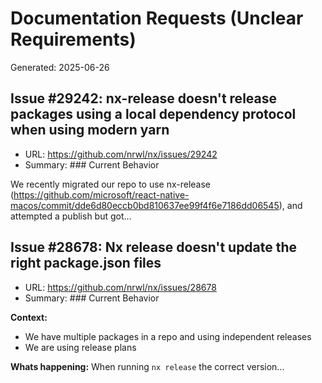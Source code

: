 # Documentation Requests (Unclear Requirements)

Generated: 2025-06-26

## Issue #29242: nx-release doesn't release packages using a local dependency protocol when using modern yarn
- URL: https://github.com/nrwl/nx/issues/29242
- Summary: ### Current Behavior

We recently migrated our repo to use nx-release (https://github.com/microsoft/react-native-macos/commit/dde6d80eccb0bd810637ee99f4f6e7186dd06545), and attempted a publish but got...

## Issue #28678: Nx release doesn't update the right package.json files
- URL: https://github.com/nrwl/nx/issues/28678
- Summary: ### Current Behavior

**Context:**
- We have multiple packages in a repo and using independent releases
- We are using release plans

**Whats happening:**
When running `nx release` the correct version...

